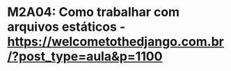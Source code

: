 # M2A04: Como trabalhar com arquivos estáticos - https://welcometothedjango.com.br/?post_type=aula&p=1100